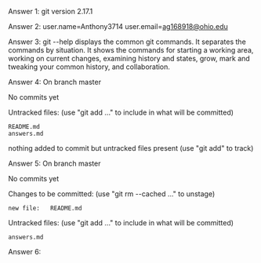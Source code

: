 Answer 1: git version 2.17.1

Answer 2:
user.name=Anthony3714
user.email=ag168918@ohio.edu

Answer 3:
git --help displays the common git commands. It separates the commands by situation. It shows the commands for starting a working area, working on current changes, examining history and states, grow, mark and tweaking your common history, and collaboration.

Answer 4:
On branch master

No commits yet

Untracked files:
  (use "git add <file>..." to include in what will be committed)

	README.md
	answers.md

nothing added to commit but untracked files present (use "git add" to track)

Answer 5:
On branch master

No commits yet

Changes to be committed:
  (use "git rm --cached <file>..." to unstage)

	new file:   README.md

Untracked files:
  (use "git add <file>..." to include in what will be committed)

	answers.md

Answer 6:
